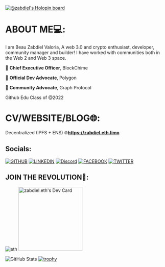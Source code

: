 [![@zabdiel's Holopin board](https://holopin.io/api/user/board?user=zabdiel)](https://holopin.io/@zabdiel)
# ABOUT ME💻:
I am Beau Zabdiel Valoria, A web 3.0 and crypto enthusiast, developer, community manager and builder! I have worked with communities both in the Web 2 and Web 3 space.


💼 **Chief Executive Officer**, BlockChime

💼 **Official Dev Advocate**, Polygon

💼 **Community Advocate**, Graph Protocol

Github Edu Class of @2022


# CV/WEBSITE/BLOG🌐:
Decentralized (IPFS + ENS)
🌐**https://zabdiel.eth.limo**


## Socials:

[![GITHUB](https://img.shields.io/badge/GitHub-100000?style=for-the-badge&logo=github&logoColor=white "title-1" )](https://github.com/Zabbb)
[![LINKEDIN](https://img.shields.io/badge/LinkedIn-0077B5?style=for-the-badge&logo=linkedin&logoColor=white "title-2" )](https://www.linkedin.com/in/beau-zabdiel-valoria-495346210/)
[![Discord](https://img.shields.io/badge/Discord-7289DA?style=for-the-badge&logo=discord&logoColor=white)](https://discordapp.com/users/718247818795417714/)
[![FACEBOOK](https://img.shields.io/badge/Facebook-1877F2?style=for-the-badge&logo=facebook&logoColor=white "title-3" )](https://www.facebook.com/beauzabdiel.valoria06/)
[![TWITTER](https://img.shields.io/badge/Twitter-1DA1F2?style=for-the-badge&logo=twitter&logoColor=white)](https://twitter.com/ZabbZabbbbb)


## JOIN THE REVOLUTION👷:

![eth](https://user-images.githubusercontent.com/89659909/148476756-c05ac72d-5cdf-466c-b2c9-441916eec132.gif)
<a href="https://app.daily.dev/beauzabdiel"><img src="https://api.daily.dev/devcards/9ad84929a3254c67a129c138478dc243.png?r=07z" width="200" alt="zabdiel.eth's Dev Card"/></a>

![GitHub Stats](https://github-readme-stats.vercel.app/api?username=zabbb&theme=dark)
[![trophy](https://github-profile-trophy.vercel.app/?username=zabbb&theme=onedark)](https://github.com/ryo-ma/github-profile-trophy)


